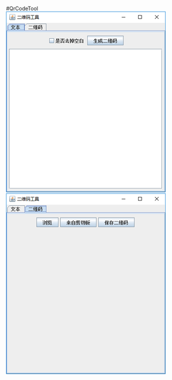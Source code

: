 #QrCodeTool 
![image](https://github.com/liujidong/QrCodeTool/blob/master/README/QRTool-1.png) 
![image](https://github.com/liujidong/QrCodeTool/blob/master/README/QRTool-2.png) 
